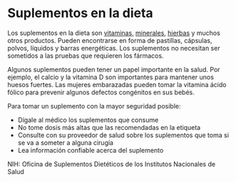Suplementos en la dieta
=======================


Los suplementos en la dieta son [vitaminas](https://medlineplus.gov/spanish/vitamins.html), [minerales](https://medlineplus.gov/spanish/minerals.html), [hierbas](https://medlineplus.gov/spanish/herbalmedicine.html) y muchos otros productos. Pueden encontrarse en forma de pastillas, cápsulas, polvos, líquidos y barras energéticas. Los suplementos no necesitan ser sometidos a las pruebas que requieren los fármacos.


Algunos suplementos pueden tener un papel importante en la salud. Por ejemplo, el calcio y la vitamina D son importantes para mantener unos huesos fuertes. Las mujeres embarazadas pueden tomar la vitamina ácido fólico para prevenir algunos defectos congénitos en sus bebés. 


Para tomar un suplemento con la mayor seguridad posible:


* Dígale al médico los suplementos que consume
* No tome dosis más altas que las recomendadas en la etiqueta
* Consulte con su proveedor de salud sobre los suplementos que toma si se va a someter a alguna cirugía
* Lea información confiable acerca del suplemento


NIH: Oficina de Suplementos Dietéticos de los Institutos Nacionales de Salud 

